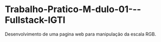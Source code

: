 # Trabalho-Pratico-M-dulo-01---Fullstack-IGTI

Desenvolvimento de uma pagina web para manipulação da escala RGB.
